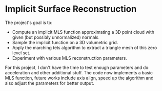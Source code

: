 # Implicit Surface Reconstruction

The project's goal is to:

 * Compute an implicit MLS function approximating a 3D point cloud with given (but possibly unnormalized) normals.
 * Sample the implicit function on a 3D volumetric grid.
 * Apply the marching tets algorithm to extract a triangle mesh of this zero level set.
 * Experiment with various MLS reconstruction parameters.



For this project, I don't have the time to test enough parameters and do acceleration and other additional stuff. The code now implements a basic MLS function, future works include axis align, speed up the algorithm and also adjust the parameters for better output.
